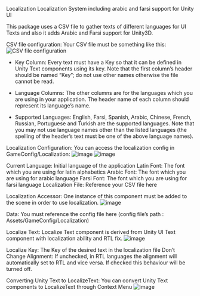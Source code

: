 Localization
Localization System including arabic and farsi support for Unity UI

This package uses a CSV file to gather texts of different languages for UI Texts and also it adds Arabic and Farsi support for Unity3D.


CSV file configuration: Your CSV file must be something like this:
![CSV file configuration]("https://github.com/RasoulSh/Localization/assets/17119993/fb2b313f-4843-4fb1-895c-fa0145a1b4c0")

- Key Column: Every text must have a Key so that it can be defined in Unity Text components using its key. Note that the first column’s header should be named “Key”; do not use other names otherwise the file cannot be read.

- Language Columns: The other columns are for the languages which you are using in your application. The header name of each column should represent its language’s name.

- Supported Languages: English, Farsi, Spanish, Arabic, Chinese, French, Russian, Portuguese and Turkish are the supported languages. Note that you may not use language names other than the listed languages (the spelling of the header’s text must be one of the above language names).



Localization Configuration: You can access the localization config in GameConfig/Localization:
![image](https://github.com/RasoulSh/Localization/assets/17119993/c3259871-deeb-4b90-b096-d0078ef11371)
![image](https://github.com/RasoulSh/Localization/assets/17119993/d8b87394-df6a-4018-a8a8-9a5172681412)

Current Language: Initial language of the application
Latin Font: The font which you are using for latin alphabetics
Arabic Font: The font which you are using for arabic language
Farsi Font: The font which you are using for farsi language
Localization File: Reference your CSV file here



Localization Accessor: One instance of this component must be added to the scene in order to use localization.
![image](https://github.com/RasoulSh/Localization/assets/17119993/4f19d696-4a60-4c1d-841b-e1d4fe76103f)

Data: You must reference the config file here (config file’s path : Assets/GameConfig/Localization)

Localize Text: Localize Text component is derived from Unity UI Text component with localization ability and RTL fix.
![image](https://github.com/RasoulSh/Localization/assets/17119993/9e96be12-3082-44e6-b32f-935bf98f7dc4)

Localize Key: The Key of the desired text in the localization file
Don’t Change Alignment: If unchecked, in RTL languages the alignment will automatically set to RTL and vice versa. If checked this behaviour will be turned off.



Converting Unity Text to LocalizeText: You can convert Unity Text components to LocalizeText through Context Menu
![image](https://github.com/RasoulSh/Localization/assets/17119993/6dfae40a-3a40-4c1c-b4df-32cfcbfcc73e)


